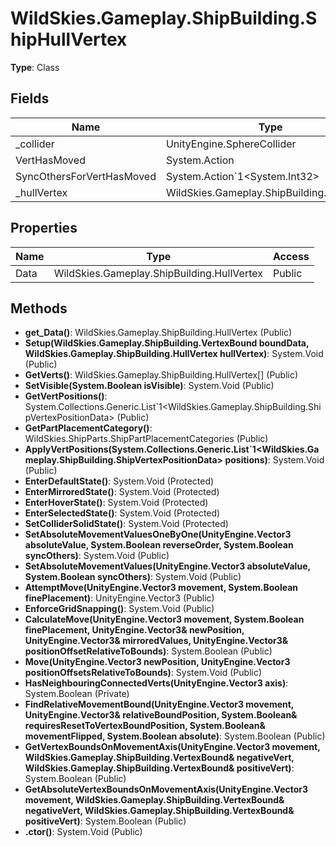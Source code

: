 ﻿# WildSkies.Gameplay.ShipBuilding.ShipHullVertex

**Type**: Class

## Fields

| Name | Type | Access |
|------|------|--------|
| _collider | UnityEngine.SphereCollider | Private |
| VertHasMoved | System.Action | Public |
| SyncOthersForVertHasMoved | System.Action`1<System.Int32> | Public |
| _hullVertex | WildSkies.Gameplay.ShipBuilding.HullVertex | Private |

## Properties

| Name | Type | Access |
|------|------|--------|
| Data | WildSkies.Gameplay.ShipBuilding.HullVertex | Public |

## Methods

- **get_Data()**: WildSkies.Gameplay.ShipBuilding.HullVertex (Public)
- **Setup(WildSkies.Gameplay.ShipBuilding.VertexBound boundData, WildSkies.Gameplay.ShipBuilding.HullVertex hullVertex)**: System.Void (Public)
- **GetVerts()**: WildSkies.Gameplay.ShipBuilding.HullVertex[] (Public)
- **SetVisible(System.Boolean isVisible)**: System.Void (Public)
- **GetVertPositions()**: System.Collections.Generic.List`1<WildSkies.Gameplay.ShipBuilding.ShipVertexPositionData> (Public)
- **GetPartPlacementCategory()**: WildSkies.ShipParts.ShipPartPlacementCategories (Public)
- **ApplyVertPositions(System.Collections.Generic.List`1<WildSkies.Gameplay.ShipBuilding.ShipVertexPositionData> positions)**: System.Void (Public)
- **EnterDefaultState()**: System.Void (Protected)
- **EnterMirroredState()**: System.Void (Protected)
- **EnterHoverState()**: System.Void (Protected)
- **EnterSelectedState()**: System.Void (Protected)
- **SetColliderSolidState()**: System.Void (Protected)
- **SetAbsoluteMovementValuesOneByOne(UnityEngine.Vector3 absoluteValue, System.Boolean reverseOrder, System.Boolean syncOthers)**: System.Void (Public)
- **SetAbsoluteMovementValues(UnityEngine.Vector3 absoluteValue, System.Boolean syncOthers)**: System.Void (Public)
- **AttemptMove(UnityEngine.Vector3 movement, System.Boolean finePlacement)**: UnityEngine.Vector3 (Public)
- **EnforceGridSnapping()**: System.Void (Public)
- **CalculateMove(UnityEngine.Vector3 movement, System.Boolean finePlacement, UnityEngine.Vector3& newPosition, UnityEngine.Vector3& mirroredValues, UnityEngine.Vector3& positionOffsetRelativeToBounds)**: System.Boolean (Public)
- **Move(UnityEngine.Vector3 newPosition, UnityEngine.Vector3 positionOffsetsRelativeToBounds)**: System.Void (Public)
- **HasNeighbouringConnectedVerts(UnityEngine.Vector3 axis)**: System.Boolean (Private)
- **FindRelativeMovementBound(UnityEngine.Vector3 movement, UnityEngine.Vector3& relativeBoundPosition, System.Boolean& requiresResetToVertexBoundPosition, System.Boolean& movementFlipped, System.Boolean absolute)**: System.Boolean (Public)
- **GetVertexBoundsOnMovementAxis(UnityEngine.Vector3 movement, WildSkies.Gameplay.ShipBuilding.VertexBound& negativeVert, WildSkies.Gameplay.ShipBuilding.VertexBound& positiveVert)**: System.Boolean (Public)
- **GetAbsoluteVertexBoundsOnMovementAxis(UnityEngine.Vector3 movement, WildSkies.Gameplay.ShipBuilding.VertexBound& negativeVert, WildSkies.Gameplay.ShipBuilding.VertexBound& positiveVert)**: System.Boolean (Public)
- **.ctor()**: System.Void (Public)

